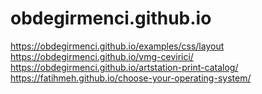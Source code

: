 # obdegirmenci.github.io

https://obdegirmenci.github.io/examples/css/layout
https://obdegirmenci.github.io/vmg-cevirici/
https://obdegirmenci.github.io/artstation-print-catalog/
https://fatihmeh.github.io/choose-your-operating-system/
